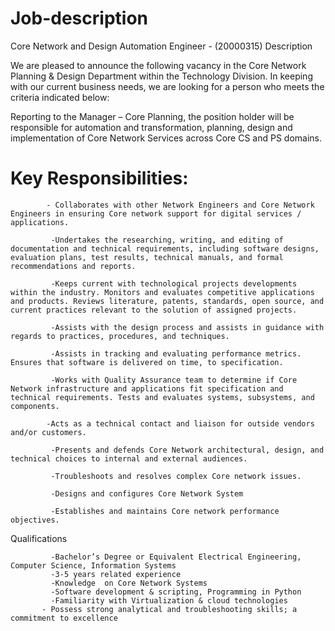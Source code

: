 # Job-description
Core Network and Design Automation Engineer - (20000315)
Description
 
We are pleased to announce the following vacancy in the Core Network Planning & Design Department within the Technology Division. In keeping with our current business needs, we are looking for a person who meets the criteria indicated below:

Reporting to the Manager – Core Planning, the position holder will be responsible for automation and transformation, planning, design and implementation of Core Network Services across Core CS and PS domains.

 

# Key Responsibilities:

 

            - Collaborates with other Network Engineers and Core Network Engineers in ensuring Core network support for digital services / applications.

             -Undertakes the researching, writing, and editing of documentation and technical requirements, including software designs, evaluation plans, test results, technical manuals, and formal recommendations and reports.

             -Keeps current with technological projects developments within the industry. Monitors and evaluates competitive applications and products. Reviews literature, patents, standards, open source, and current practices relevant to the solution of assigned projects.

             -Assists with the design process and assists in guidance with regards to practices, procedures, and techniques.

             -Assists in tracking and evaluating performance metrics. Ensures that software is delivered on time, to specification.

             -Works with Quality Assurance team to determine if Core Network infrastructure and applications fit specification and technical requirements. Tests and evaluates systems, subsystems, and components.

            -Acts as a technical contact and liaison for outside vendors and/or customers.

             -Presents and defends Core Network architectural, design, and technical choices to internal and external audiences.

             -Troubleshoots and resolves complex Core network issues.

             -Designs and configures Core Network System

             -Establishes and maintains Core network performance objectives.

 

 
 
Qualifications
 

             -Bachelor’s Degree or Equivalent Electrical Engineering, Computer Science, Information Systems
             -3-5 years related experience
             -Knowledge  on Core Network Systems
             -Software development & scripting, Programming in Python
             -Familiarity with Virtualization & cloud technologies
           - Possess strong analytical and troubleshooting skills; a commitment to excellence
